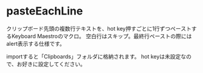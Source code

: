 # pasteEachLine
クリップボード先頭の複数行テキストを、hot key押すごとに1行ずつペーストするKeyboard Maestroのマクロ。
空白行はスキップ。最終行ペーストの際にはalert表示する仕様です。

importすると「Clipboards」フォルダに格納されます。
hot keyは未設定なので、お好きに設定してください。
